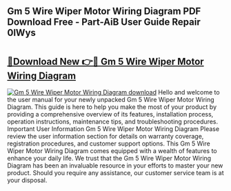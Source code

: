 ## Gm 5 Wire Wiper Motor Wiring Diagram PDF Download Free - Part-AiB User Guide Repair 0lWys

# <h2><a href="http://dfhplan.blite.top/?on=Gm+5+Wire+Wiper+Motor+Wiring+Diagram">🔗Download New 👉🔴 Gm 5 Wire Wiper Motor Wiring Diagram</a></h2>

[![Gm 5 Wire Wiper Motor Wiring Diagram download](https://i.imgur.com/lujVjoI.png)](http://dfhplan.blite.top/?on=Gm+5+Wire+Wiper+Motor+Wiring+Diagram)
Hello and welcome to the user manual for your newly unpacked Gm 5 Wire Wiper Motor Wiring Diagram. This guide is here to help you make the most of your product by providing a comprehensive overview of its features, installation process, operation instructions, maintenance tips, and troubleshooting procedures. Important User Information Gm 5 Wire Wiper Motor Wiring Diagram Please review the user information section for details on warranty coverage, registration procedures, and customer support options. This Gm 5 Wire Wiper Motor Wiring Diagram comes equipped with a wealth of features to enhance your daily life. We trust that the Gm 5 Wire Wiper Motor Wiring Diagram has been an invaluable resource in your efforts to master your new product. Should you require any assistance, our customer service team is at your disposal.

